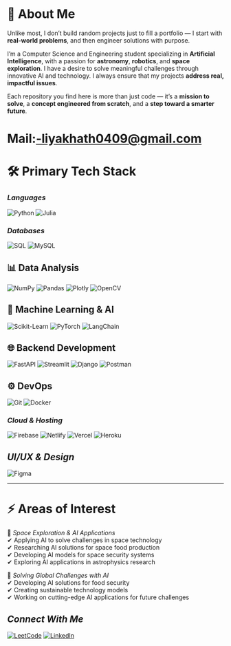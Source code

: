 # 👋 About Me

Unlike most, I don’t build random projects just to fill a portfolio — I start with **real-world problems**, and then engineer solutions with purpose.

I’m a Computer Science and Engineering student specializing in **Artificial Intelligence**, with a passion for **astronomy**, **robotics**, and **space exploration**. I have a desire to solve meaningful challenges through innovative AI and technology. I always ensure that my projects **address real, impactful issues**.

Each repository you find here is more than just code — it’s a **mission to solve**, a **concept engineered from scratch**, and a **step toward a smarter future**. 

# Mail:-liyakhath0409@gmail.com

# 🛠 Primary Tech Stack

### *Languages*
![Python](https://img.shields.io/badge/Python-3776AB?style=for-the-badge&logo=python&logoColor=white)
![Julia](https://img.shields.io/badge/Julia-9558B2?style=for-the-badge&logo=julia&logoColor=white)

### *Databases*
![SQL](https://img.shields.io/badge/SQL-4479A1?style=for-the-badge&logo=sqlite&logoColor=white)
![MySQL](https://img.shields.io/badge/MySQL-4479A1?style=for-the-badge&logo=mysql&logoColor=white)

## 📊 Data Analysis
![NumPy](https://img.shields.io/badge/NumPy-013243?style=for-the-badge&logo=numpy&logoColor=white)
![Pandas](https://img.shields.io/badge/Pandas-150458?style=for-the-badge&logo=pandas&logoColor=white)
![Plotly](https://img.shields.io/badge/Plotly-3F4F75?style=for-the-badge&logo=plotly&logoColor=white)
![OpenCV](https://img.shields.io/badge/OpenCV-5C3EE8?style=for-the-badge&logo=opencv&logoColor=white)

## 🤖 Machine Learning & AI
![Scikit-Learn](https://img.shields.io/badge/scikit--learn-F7931E?style=for-the-badge&logo=scikitlearn&logoColor=white)
![PyTorch](https://img.shields.io/badge/PyTorch-EE4C2C?style=for-the-badge&logo=pytorch&logoColor=white)
![LangChain](https://img.shields.io/badge/LangChain-00ADD8?style=for-the-badge&logo=langchain&logoColor=white)

## 🌐 Backend Development
![FastAPI](https://img.shields.io/badge/FastAPI-009688?style=for-the-badge&logo=fastapi&logoColor=white)
![Streamlit](https://img.shields.io/badge/Streamlit-FF4B4B?style=for-the-badge&logo=streamlit&logoColor=white)
![Django](https://img.shields.io/badge/Django-092E20?style=for-the-badge&logo=django&logoColor=white)
![Postman](https://img.shields.io/badge/Postman-FF6C37?style=for-the-badge&logo=postman&logoColor=white)

## ⚙ DevOps
![Git](https://img.shields.io/badge/Git-F05032?style=for-the-badge&logo=git&logoColor=white)
![Docker](https://img.shields.io/badge/Docker-2496ED?style=for-the-badge&logo=docker&logoColor=white)

### *Cloud & Hosting*
![Firebase](https://img.shields.io/badge/Firebase-FFCA28?style=for-the-badge&logo=firebase&logoColor=black)
![Netlify](https://img.shields.io/badge/Netlify-00C7B7?style=for-the-badge&logo=netlify&logoColor=white)
![Vercel](https://img.shields.io/badge/Vercel-000000?style=for-the-badge&logo=vercel&logoColor=white)
![Heroku](https://img.shields.io/badge/Heroku-430098?style=for-the-badge&logo=heroku&logoColor=white)

## *UI/UX & Design*
![Figma](https://img.shields.io/badge/Figma-F24E1E?style=for-the-badge&logo=figma&logoColor=white)

---

# ⚡ Areas of Interest  

🌟 *Space Exploration & AI Applications*  
✔ Applying AI to solve challenges in space technology  
✔ Researching AI solutions for space food production  
✔ Developing AI models for space security systems  
✔ Exploring AI applications in astrophysics research  

🌟 *Solving Global Challenges with AI*  
✔ Developing AI solutions for food security  
✔ Creating sustainable technology models  
✔ Working on cutting-edge AI applications for future challenges  

## *Connect With Me*

[![LeetCode](https://img.shields.io/badge/LeetCode-FFA116?style=for-the-badge&logo=LeetCode&logoColor=black)](https://leetcode.com/u/Liyakhath_0409/)
[![LinkedIn](https://img.shields.io/badge/LinkedIn-0A66C2?style=for-the-badge&logo=linkedin&logoColor=white)](https://www.linkedin.com/in/liyakhath-shaik-216407280/)
